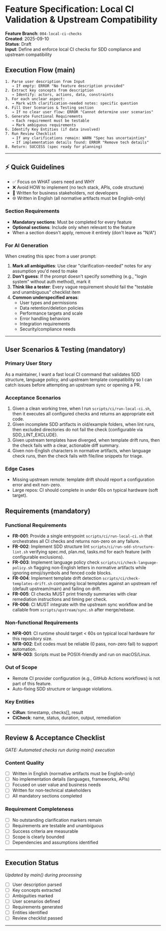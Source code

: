 # Feature Specification: Local CI Validation & Upstream Compatibility

**Feature Branch**: `004-local-ci-checks`  
**Created**: 2025-09-10  
**Status**: Draft  
**Input**: Define and enforce local CI checks for SDD compliance and upstream compatibility

## Execution Flow (main)
```
1. Parse user description from Input
   → If empty: ERROR "No feature description provided"
2. Extract key concepts from description
   → Identify: actors, actions, data, constraints
3. For each unclear aspect:
   → Mark with clarification-needed notes: specific question
4. Fill User Scenarios & Testing section
   → If no clear user flow: ERROR "Cannot determine user scenarios"
5. Generate Functional Requirements
   → Each requirement must be testable
   → Mark ambiguous requirements
6. Identify Key Entities (if data involved)
7. Run Review Checklist
   → If any clarifications remain: WARN "Spec has uncertainties"
   → If implementation details found: ERROR "Remove tech details"
8. Return: SUCCESS (spec ready for planning)
```

---

## ⚡ Quick Guidelines
- ✅ Focus on WHAT users need and WHY
- ❌ Avoid HOW to implement (no tech stack, APIs, code structure)
- 👥 Written for business stakeholders, not developers
- 🌐 Written in English (all normative artifacts must be English-only)

### Section Requirements
- **Mandatory sections**: Must be completed for every feature
- **Optional sections**: Include only when relevant to the feature
- When a section doesn't apply, remove it entirely (don't leave as "N/A")

### For AI Generation
When creating this spec from a user prompt:
1. **Mark all ambiguities**: Use clear "clarification-needed" notes for any assumption you'd need to make
2. **Don't guess**: If the prompt doesn't specify something (e.g., "login system" without auth method), mark it
3. **Think like a tester**: Every vague requirement should fail the "testable and unambiguous" checklist item
4. **Common underspecified areas**:
   - User types and permissions
   - Data retention/deletion policies  
   - Performance targets and scale
   - Error handling behaviors
   - Integration requirements
   - Security/compliance needs

---

## User Scenarios & Testing (mandatory)

### Primary User Story
As a maintainer, I want a fast local CI command that validates SDD structure, language policy, and upstream template compatibility so I can catch issues before attempting an upstream sync or opening a PR.

### Acceptance Scenarios
1. Given a clean working tree, when I run `scripts/ci/run-local-ci.sh`, then it executes all configured checks and returns an appropriate exit code.
2. Given incomplete SDD artifacts in old/example folders, when lint runs, then excluded directories do not fail the check (configurable via SDD_LINT_EXCLUDE).
3. Given upstream templates have diverged, when template drift runs, then the check fails with a clear, actionable diff summary.
4. Given non-English characters in normative artifacts, when language check runs, then the check fails with file/line snippets for triage.

### Edge Cases
- Missing upstream remote: template drift should report a configuration error and exit non-zero.
- Large repos: CI should complete in under 60s on typical hardware (soft target).

## Requirements (mandatory)

### Functional Requirements
- **FR-001**: Provide a single entrypoint `scripts/ci/run-local-ci.sh` that orchestrates all CI checks and returns non-zero on any failure.
- **FR-002**: Implement SDD structure lint `scripts/ci/run-sdd-structure-lint.sh` verifying spec.md, plan.md, tasks.md for each feature (with configurable exclusions).
- **FR-003**: Implement language policy check `scripts/ci/check-language-policy.sh` flagging non-English letters in normative artifacts while ignoring emoji/symbols and fenced code blocks.
- **FR-004**: Implement template drift detection `scripts/ci/check-templates-drift.sh` comparing local templates against an upstream ref (default upstream/main) and failing on drift.
- **FR-005**: CI checks MUST print friendly summaries with clear remediation instructions and timing per check.
- **FR-006**: CI MUST integrate with the upstream sync workflow and be callable from `scripts/upstream/sync.sh` after merge/rebase.

### Non-functional Requirements
- **NFR-001**: CI runtime should target < 60s on typical local hardware for this repository size.
- **NFR-002**: Exit codes must be reliable (0 pass, non-zero fail) to support automation.
- **NFR-003**: Scripts must be POSIX-friendly and run on macOS/Linux.

### Out of Scope
- Remote CI provider configuration (e.g., GitHub Actions workflows) is not part of this feature.
- Auto-fixing SDD structure or language violations.

### Key Entities
- **CiRun**: timestamp, checks[], result
- **CiCheck**: name, status, duration, output, remediation

---

## Review & Acceptance Checklist
*GATE: Automated checks run during main() execution*

### Content Quality
- [ ] Written in English (normative artifacts must be English-only)
- [ ] No implementation details (languages, frameworks, APIs)
- [ ] Focused on user value and business needs
- [ ] Written for non-technical stakeholders
- [ ] All mandatory sections completed

### Requirement Completeness
- [ ] No outstanding clarification markers remain
- [ ] Requirements are testable and unambiguous  
- [ ] Success criteria are measurable
- [ ] Scope is clearly bounded
- [ ] Dependencies and assumptions identified

---

## Execution Status
*Updated by main() during processing*

- [ ] User description parsed
- [ ] Key concepts extracted
- [ ] Ambiguities marked
- [ ] User scenarios defined
- [ ] Requirements generated
- [ ] Entities identified
- [ ] Review checklist passed

---
